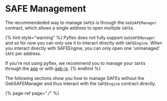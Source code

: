 # SAFE Management

The recommendeded way to manage `SAFE`s is through the `GebSAFEManager` contract, which allows a single address to open multiple `SAFE`s. 

{% hint style="warning" %}
Pyflex does not fully support `GebSAFEManager` and so for now you can only use it to interact directly with `SAFEEngine`. When you interact directly with SAFEEngine, you can only open one 'unmanaged' `SAFE` per address.

If you're not using pyflex, we recommend you to manage your `SAFE`s through the [app](https://app.reflexer.finance) or with [geb-js](https://docs.reflexer.finance/geb-js/).
{% endhint %}

The following sections show you how to manage SAFEs without the GebSAFEManager and thus interact with the `SAFEEngine` contract directly.

{% page-ref page="./" %}



